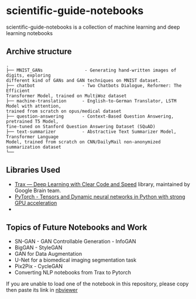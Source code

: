 # scientific-guide-notebooks
scientific-guide-notebooks is a collection of machine learning and deep learning notebooks

## Archive structure
```
.
├── MNIST_GANs                - Generating hand-written images of digits, exploring 
different kind of GANs and GAN techniques on MNIST dataset.
├── chatbot                  - Two Chatbots Dialogue, Reformer: The Efficient 
Transformer Model, trained on MultiWoz dataset
├── machine-translation      - English-to-German Translator, LSTM Model with attention, 
trained from scratch on opus/medical dataset
├── question-answering       - Context-Based Question Answering, pretrained T5 Model, 
fine-tuned on Stanford Question Answering Dataset (SQuAD)
├── text-summarizer          - Abstractive Text Summarizer Model, Transformer Language 
Model, trained from scratch on CNN/DailyMail non-anonymized summarization dataset
└── 
```


## Libraries Used
- [Trax — Deep Learning with Clear Code and Speed](https://github.com/google/trax) library, maintained by Google Brain team.
- [PyTorch - Tensors and Dynamic neural networks in Python with strong GPU acceleration](https://github.com/pytorch/pytorch)
- 

## Topics of Future Notebooks and Work
* SN-GAN - GAN Controllable Generation - InfoGAN
* BigGAN - StyleGAN
* GAN for Data Augmentation
* U-Net for a biomedical imaging segmentation task
* Pix2Pix - CycleGAN
* Converting NLP notebooks from Trax to Pytorch

If you are unable to load one of the notebook in this repository, please copy then paste its link in [nbviewer](https://nbviewer.org/)